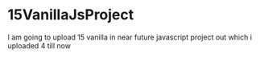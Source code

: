 # 15VanillaJsProject
I am going to upload 15 vanilla in near future javascript project out which i uploaded 4 till now
